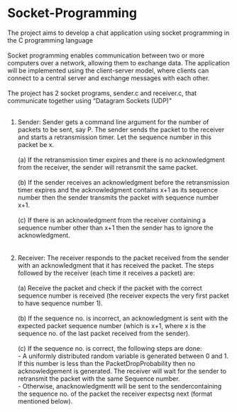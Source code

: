 # Socket-Programming
The project aims to develop a chat application using socket programming in the C programming language<br>  <br>
Socket programming enables communication between two or more computers over a network, allowing them to exchange data. The application will be implemented using the client-server model, where clients can connect to a central server and exchange messages with each other. <br> <br>
The project has 2 socket programs, sender.c and receiver.c, that communicate together using “Datagram Sockets (UDP)" <br> <br>
1. Sender: Sender gets a command line argument for the number of packets to be sent, say P. The sender sends the packet to the receiver and starts a retransmission timer. Let the sequence number in this packet be x. <br> <br>
   (a) If the retransmission timer expires and there is no acknowledgment from the receiver, the sender will retransmit the same packet.<br> <br>
   (b) If the sender receives an acknowledgment before the retransmission timer expires and
the acknowledgment contains x+1 as its sequence number then the sender transmits
the packet with sequence number x+1. <br> <br>
   (c) If there is an acknowledgment from the receiver containing a sequence number other than
x+1 then the sender has to ignore the acknowledgment. <br> <br> <br>
2. Receiver: The receiver responds to the packet received from the sender with an acknowledgment
that it has received the packet. The steps followed by the receiver (each time it receives a
packet) are: <br> <br>
   (a) Receive the packet and check if the packet with the correct sequence number is received (the
receiver expects the very first packet to have sequence number 1). <br> <br>
   (b) If the sequence no. is incorrect, an acknowledgment is sent with the expected packet
sequence number (which is x+1, where x is the sequence no. of the last packet received
from the sender). <br> <br>
   (c) If the sequence no. is correct, the following steps are done: <br>
        - A uniformly distributed random variable is generated between 0 and 1. If this number
is less than the PacketDropProbability then no acknowledgement is generated. The
receiver will wait for the sender to retransmit the packet with the same Sequence
number. <br>
        - Otherwise, anacknowledgmentt will be sent to the sendercontaining the sequence no. of the packet the receiver expectsg next (format mentioned
below). <br>

